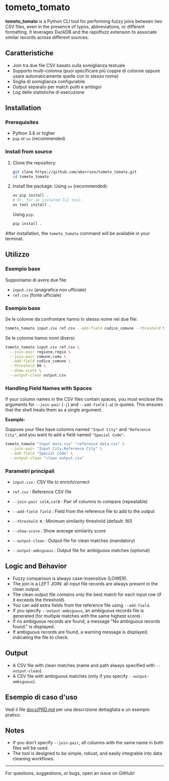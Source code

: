 # tometo_tomato

**tometo_tomato** is a Python CLI tool for performing fuzzy joins between two CSV files, even in the presence of typos, abbreviations, or different formatting. It leverages DuckDB and the rapidfuzz extension to associate similar records across different sources.

## Caratteristiche
- Join tra due file CSV basato sulla somiglianza testuale
- Supporto multi-colonna (puoi specificare più coppie di colonne oppure usare automaticamente quelle con lo stesso nome)
- Soglia di somiglianza configurabile
- Output separato per match puliti e ambigui
- Log delle statistiche di esecuzione

## Installation

### Prerequisites
- Python 3.8 or higher
- `pip` or `uv` (recommended)

### Install from source
1. Clone the repository:
   ```bash
   git clone https://github.com/aborruso/tometo_tomato.git
   cd tometo_tomato
   ```
2. Install the package:
   Using `uv` (recommended):
   ```bash
   uv pip install .
   # Or, for an isolated CLI tool:
   uv tool install .
   ```
   Using `pip`:
   ```bash
   pip install .
   ```

After installation, the `tometo_tomato` command will be available in your terminal.

## Utilizzo

### Esempio base
Supponiamo di avere due file:
- `input.csv` (anagrafica non ufficiale)
- `ref.csv` (fonte ufficiale)


### Esempio base
Se le colonne da confrontare hanno lo stesso nome nei due file:

```bash
tometo_tomato input.csv ref.csv --add-field codice_comune --threshold 90 --show-score --output-clean output.csv
```

Se le colonne hanno nomi diversi:

```bash
tometo_tomato input.csv ref.csv \
  --join-pair regione,regio \
  --join-pair comune,comu \
  --add-field codice_comune \
  --threshold 90 \
  --show-score \
  --output-clean output.csv
```

### Handling Field Names with Spaces

If your column names in the CSV files contain spaces, you must enclose the arguments for `--join-pair` (`-j`) and `--add-field` (`-a`) in quotes. This ensures that the shell treats them as a single argument.

**Example:**

Suppose your files have columns named `"Input City"` and `"Reference City"`, and you want to add a field named `"Special Code"`.

```bash
tometo_tomato "input data.csv" "reference data.csv" \
  --join-pair "Input City,Reference City" \
  --add-field "Special Code" \
  --output-clean "clean output.csv"
```

### Parametri principali
- `input.csv` : CSV file to enrich/correct
- `ref.csv`   : Reference CSV file
- `--join-pair colA,colB` : Pair of columns to compare (repeatable)

- `--add-field field`     : Field from the reference file to add to the output
- `--threshold N`         : Minimum similarity threshold (default: 90)
- `--show-score`          : Show average similarity score
- `--output-clean`        : Output file for clean matches (mandatory)
- `--output-ambiguous`    : Output file for ambiguous matches (optional)

## Logic and Behavior
- Fuzzy comparison is always case-insensitive (LOWER).
- The join is a LEFT JOIN: all input file records are always present in the clean output.
- The clean output file contains only the best match for each input row (if it exceeds the threshold).
- You can add extra fields from the reference file using `--add-field`.
- If you specify `--output-ambiguous`, an ambiguous records file is generated (for multiple matches with the same highest score).
- If no ambiguous records are found, a message "No ambiguous records found." is displayed.
- If ambiguous records are found, a warning message is displayed, indicating the file to check.

## Output
- A CSV file with clean matches (name and path always specified with `--output-clean`).
- A CSV file with ambiguous matches (only if you specify `--output-ambiguous`).

## Esempio di caso d'uso
Vedi il file [docs/PRD.md](docs/PRD.md) per una descrizione dettagliata e un esempio pratico.

## Notes
- If you don't specify `--join-pair`, all columns with the same name in both files will be used.
- The tool is designed to be simple, robust, and easily integrable into data cleaning workflows.

---

For questions, suggestions, or bugs, open an issue on GitHub!
